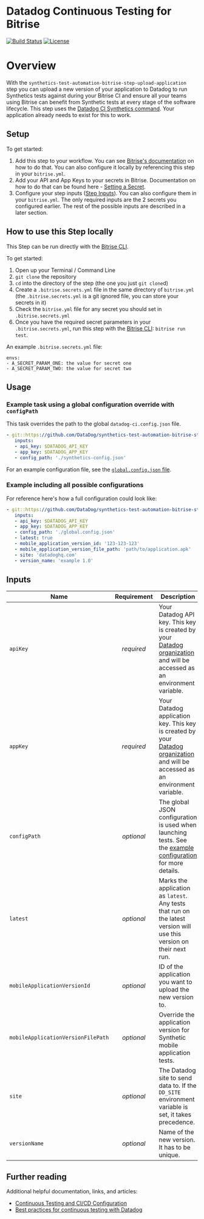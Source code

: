# Datadog Continuous Testing for Bitrise

<!-- TODO add link to marketplace after we publish the step -->
<!-- [![Visual Studio Marketplace Version]()][1001]  -->
[![Build Status](https://app.bitrise.io/app/7846c17b-8a1c-4fc7-aced-5f3b0b2ec6c4/status.svg?token=480MdFpG78E6kZASg5w1dw&branch=main)](https://app.bitrise.io/app/7846c17b-8a1c-4fc7-aced-5f3b0b2ec6c4)
[![License](https://img.shields.io/badge/License-Apache%202.0-blue.svg)](https://opensource.org/licenses/Apache-2.0)

# Overview

With the `synthetics-test-automation-bitrise-step-upload-application` step you can upload a new version of your application to Datadog to run Synthetics tests against during your Bitrise CI and ensure all your teams using Bitrise can benefit from Synthetic tests at every stage of the software lifecycle. This step uses the [Datadog CI Synthetics command][2002]. Your application already needs to exist for this to work.

## Setup

To get started:

1. Add this step to your workflow. You can see [Bitrise's documentation][4001] on how to do that. You can also configure it locally by referencing this step in your `bitrise.yml`.
2. Add your API and App Keys to your secrets in Bitrise. Documentation on how to do that can be found here - [Setting a Secret][4002].
3. Configure your step inputs ([Step Inputs][4003]). You can also configure them in your `bitrise.yml`. The only required inputs are the 2 secrets you configured earlier. The rest of the possible inputs are described in a later section.

## How to use this Step locally

This Step can be run directly with the [Bitrise CLI][2003].

To get started:

1. Open up your Terminal / Command Line
2. `git clone` the repository
3. `cd` into the directory of the step (the one you just `git clone`d)
5. Create a `.bitrise.secrets.yml` file in the same directory of `bitrise.yml`
   (the `.bitrise.secrets.yml` is a git ignored file, you can store your secrets in it)
6. Check the `bitrise.yml` file for any secret you should set in `.bitrise.secrets.yml`
7. Once you have the required secret parameters in your `.bitrise.secrets.yml`, run this step with the [Bitrise CLI][2003]: `bitrise run test`.

An example `.bitrise.secrets.yml` file:

```
envs:
- A_SECRET_PARAM_ONE: the value for secret one
- A_SECRET_PARAM_TWO: the value for secret two
```

## Usage

### Example task using a global configuration override with `configPath`

<!-- TODO: change git urls to step references after we publish it -->
This task overrides the path to the global `datadog-ci.config.json` file.

```yml
- git::https://github.com/DataDog/synthetics-test-automation-bitrise-step-run-tests.git:
   inputs:
   - api_key: $DATADOG_API_KEY
   - app_key: $DATADOG_APP_KEY
   - config_path: './synthetics-config.json'
```

For an example configuration file, see the [`global.config.json` file][2001].

### Example including all possible configurations

For reference here's how a full configuration could look like:

```yml
- git::https://github.com/DataDog/synthetics-test-automation-bitrise-step-run-tests.git:
   inputs:
   - api_key: $DATADOG_API_KEY
   - app_key: $DATADOG_APP_KEY
   - config_path: './global.config.json'
   - latest: true
   - mobile_application_version_id: '123-123-123'
   - mobile_application_version_file_path: 'path/to/application.apk'
   - site: 'datadoghq.com'
   - version_name: 'example 1.0'
```


## Inputs

| Name                               | Requirement | Description                                                                                                                             |
| -----------------------------------| :---------: | --------------------------------------------------------------------------------------------------------------------------------------- |
| `apiKey`                           | _required_  | Your Datadog API key. This key is created by your [Datadog organization][3003] and will be accessed as an environment variable.         |
| `appKey`                           | _required_  | Your Datadog application key. This key is created by your [Datadog organization][3003] and will be accessed as an environment variable. |
| `configPath`                       | _optional_  | The global JSON configuration is used when launching tests. See the [example configuration][3002] for more details.                     |
| `latest`                           | _optional_  | Marks the application as `latest`. Any tests that run on the latest version will use this version on their next run.                    |
| `mobileApplicationVersionId`       | _optional_  | ID of the application you want to upload the new version to.                                                                            |
| `mobileApplicationVersionFilePath` | _optional_  | Override the application version for Synthetic mobile application tests.                                                                |
| `site`                             | _optional_  | The Datadog site to send data to. If the `DD_SITE` environment variable is set, it takes precedence.                                    |
| `versionName`                      | _optional_  | Name of the new version. It has to be unique.                                                                                           |

## Further reading

Additional helpful documentation, links, and articles:

- [Continuous Testing and CI/CD Configuration][3001]
- [Best practices for continuous testing with Datadog][5001]

<!-- Links to Marketplace -->
[1001]: https://marketplace.visualstudio.com/items?itemName=Datadog.datadog-ci

<!-- Github links -->
[2001]: https://github.com/DataDog/datadog-ci/blob/master/.github/workflows/e2e/global.config.json
[2002]: https://github.com/DataDog/datadog-ci/tree/master/src/commands/synthetics#test-files
[2003]: https://github.com/bitrise-io/bitrise

<!-- Links to datadog documentation -->
[3001]: https://docs.datadoghq.com/continuous_testing/cicd_integrations/configuration
[3002]: https://docs.datadoghq.com/continuous_testing/cicd_integrations/configuration/?tab=npm#global-configuration-file-options
[3003]: https://docs.datadoghq.com/account_management/api-app-keys/

<!-- Integration specific links -->
[4001]: https://devcenter.bitrise.io/en/steps-and-workflows/introduction-to-steps/adding-steps-to-a-workflow.html
[4002]: https://devcenter.bitrise.io/en/builds/secrets.html#setting-a-secret
[4003]: https://devcenter.bitrise.io/en/steps-and-workflows/introduction-to-steps/step-inputs.html

<!-- Other -->
[5001]: https://www.datadoghq.com/blog/best-practices-datadog-continuous-testing/
